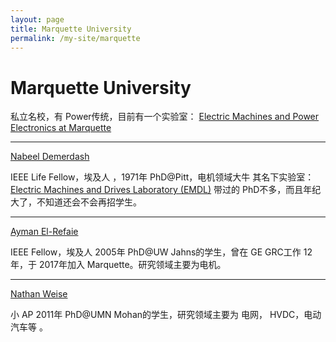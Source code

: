 ```yaml
---
layout: page
title: Marquette University
permalink: /my-site/marquette
---
```

# Marquette University

私立名校，有 Power传统，目前有一个实验室：
[Electric Machines and Power Electronics at Marquette](https://www.muenergylabs.com/)

---

[Nabeel Demerdash](https://www.marquette.edu/electrical-computer-engineering/directory/nabeel-demerdash.php)

IEEE Life Fellow，埃及人 ，1971年 PhD@Pitt，电机领域大牛
其名下实验室：[Electric Machines and Drives Laboratory (EMDL)](https://www.eng.mu.edu/demerdashn/index.htm)
带过的 PhD不多，而且年纪大了，不知道还会不会再招学生。

---

[Ayman El-Refaie](https://www.marquette.edu/electrical-computer-engineering/directory/ayman-el-refaie.php)

IEEE Fellow，埃及人 2005年 PhD@UW Jahns的学生，曾在 GE GRC工作 12年，于 2017年加入 Marquette。研究领域主要为电机。

---

[Nathan Weise](https://www.marquette.edu/electrical-computer-engineering/directory/nathan-weise.php)

小 AP 2011年 PhD@UMN Mohan的学生，研究领域主要为 电网， HVDC，电动汽车等 。
